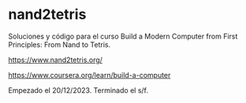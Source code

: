 # nand2tetris

Soluciones y código para el curso Build a Modern Computer from First Principles: From Nand to Tetris.

https://www.nand2tetris.org/

https://www.coursera.org/learn/build-a-computer

Empezado el 20/12/2023.
Terminado el s/f.
